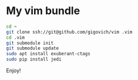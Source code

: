# My vim bundle

```bash
cd ~
git clone ssh://git@github.com/gigovich/vim .vim
cd .vim
git submodule init
git submodule update
sudo apt install exuberant-ctags
sudo pip install jedi
```

Enjoy!
